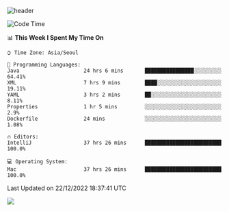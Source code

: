 ![header](https://capsule-render.vercel.app/api?type=Egg&color=timeAuto&height=300&section=header&text=PoPo&fontSize=90&animation=fadeIn)

  <!--START_SECTION:waka-->
![Code Time](http://img.shields.io/badge/Code%20Time-370%20hrs%2024%20mins-blue)

📊 **This Week I Spent My Time On** 

```text
⌚︎ Time Zone: Asia/Seoul

💬 Programming Languages: 
Java                     24 hrs 6 mins       ████████████████░░░░░░░░░   64.41% 
XML                      7 hrs 9 mins        ████░░░░░░░░░░░░░░░░░░░░░   19.11% 
YAML                     3 hrs 2 mins        ██░░░░░░░░░░░░░░░░░░░░░░░   8.11% 
Properties               1 hr 5 mins         ░░░░░░░░░░░░░░░░░░░░░░░░░   2.9% 
Dockerfile               24 mins             ░░░░░░░░░░░░░░░░░░░░░░░░░   1.08%

🔥 Editors: 
IntelliJ                 37 hrs 26 mins      █████████████████████████   100.0%

💻 Operating System: 
Mac                      37 hrs 26 mins      █████████████████████████   100.0%

```


 Last Updated on 22/12/2022 18:37:41 UTC
<!--END_SECTION:waka-->



<img src="https://capsule-render.vercel.app/api?type=Egg&color=timeAuto&height=300&section=footer&text=PoPo&fontSize=90&animation=fadeIn&reversal=true" />
